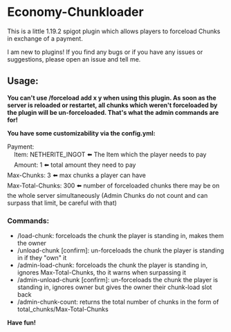 # Economy-Chunkloader
This is a little 1.19.2 spigot plugin which allows players to forceload Chunks in exchange of a payment.

I am new to plugins! If you find any bugs or if you have any issues or suggestions, please open an issue and tell me.

## Usage:
**You can't use /forceload add x y when using this plugin. As soon as the server is reloaded or restartet, all chunks which weren't forceloaded by the plugin will be un-forceloaded. That's what the admin commands are for!**

**You have some customizability via the config.yml:**

Payment:  
&nbsp;&nbsp;&nbsp;&nbsp;Item: NETHERITE_INGOT ⬅️ The Item which the player needs to pay  
&nbsp;&nbsp;&nbsp;&nbsp;Amount: 1 ⬅️ total amount they need to pay  
Max-Chunks: 3 ⬅️ max chunks a player can have  
Max-Total-Chunks: 300 ⬅️ number of forceloaded chunks there may be on the whole server simultaneously (Admin Chunks do not count and can surpass that limit, be careful with that)  

### Commands:  
- /load-chunk: forceloads the chunk the player is standing in, makes them the owner  
- /unload-chunk [confirm]: un-forceloads the chunk the player is standing in if they "own" it  
- /admin-load-chunk: forceloads the chunk the player is standing in, ignores Max-Total-Chunks, tho it warns when surpassing it  
- /admin-unload-chunk [confirm]: un-forceloads the chunk the player is standing in, ignores owner but gives the owner their chunk-load slot back  
- /admin-chunk-count: returns the total number of chunks in the form of total_chunks/Max-Total-Chunks  


**Have fun!**
